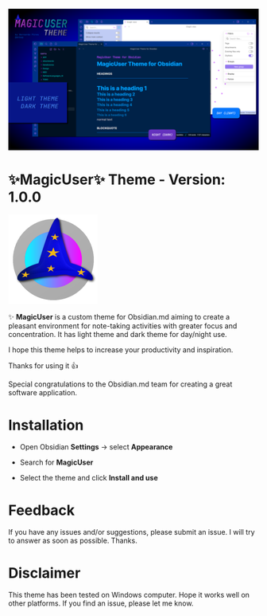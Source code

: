 ![MagicUser theme for Obsidian](screenshot.png)

# ✨**MagicUser**✨ Theme - Version: **1.0.0**

![MagicUser Theme icon](magic_user_theme_icon.png)

✨ **MagicUser** is a custom theme for Obsidian.md aiming to create a pleasant environment for note-taking activities with greater focus and concentration. It has light theme and dark theme for day/night use.

I hope this theme helps to increase your productivity and inspiration.

Thanks for using it 👍

Special congratulations to the Obsidian.md team for creating a great software application.

# Installation

- Open Obsidian **Settings** -> select **Appearance**

- Search for **MagicUser**

- Select the theme and click **Install and use**

# Feedback
  
If you have any issues and/or suggestions, please submit an issue. I will try to answer as soon as possible. Thanks.

# Disclaimer

This theme has been tested on Windows computer. Hope it works well on other platforms. If you find an issue, please let me know.
  
